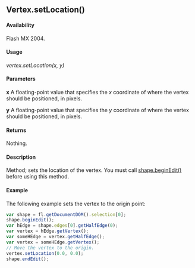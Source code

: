## Vertex.setLocation()

#### Availability

Flash MX 2004.

#### Usage

*vertex.setLocation(x, y)*

#### Parameters

 **x** A floating-point value that specifies the *x* coordinate of where the vertex should be positioned, in pixels.

 **y** A floating-point value that specifies the *y* coordinate of where the vertex should be positioned, in pixels.

#### Returns

Nothing.

#### Description

Method; sets the location of the vertex. You must call [shape.beginEdit()](../Shape_object/shape.md) before using this method.

#### Example

The following example sets the vertex to the origin point:

```javascript
var shape = fl.getDocumentDOM().selection[0]; 
shape.beginEdit();
var hEdge = shape.edges[0].getHalfEdge(0); 
var vertex = hEdge.getVertex();
var someHEdge = vertex.getHalfEdge();
var vertex = someHEdge.getVertex();
// Move the vertex to the origin. 
vertex.setLocation(0.0, 0.0);
shape.endEdit();

```